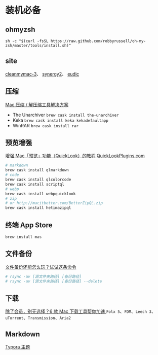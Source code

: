 # 装机必备

## ohmyzsh
```
sh -c "$(curl -fsSL https://raw.github.com/robbyrussell/oh-my-zsh/master/tools/install.sh)"
```

## site

[cleanmymac-3](https://macpaw.com/cleanmymac-3)、
[synergy2](https://symless.com/synergy/downloads/list/s2)、
[eudic](https://www.eudic.net/eudic/mac_dictionary.aspx)

## 压缩

[Mac 压缩 / 解压缩工具解决方案](https://sspai.com/post/46943)

* The Unarchiver `brew cask install the-unarchiver`
* Keka `brew cask install keka kekadefaultapp`
* WinRAR `brew cask install rar`

## 预览增强

[增强 Mac「预览」功能（QuickLook）的教程](https://sspai.com/31927)
[QuickLookPlugins.com](http://www.quicklookplugins.com/)
```bash
# markdown
brew cask install qlmarkdown
# code
brew cask install qlcolorcode
brew cask install scriptql
# webp
brew cask install webpquicklook
# zip 
# or http://macitbetter.com/BetterZipQL.zip
brew cask install hetimazipql
```

## 终端 App Store
```
brew install mas
```

## 文件备份
[文件备份还能怎么玩？试试这条命令](https://sspai.com/post/41967)
```bash
# rsync -av [源文件夹路径] [备份路径]
# rsync -av [源文件夹路径] [备份路径] --delete

```

## 下载

[除了会员，别无选择？6 款 Mac 下载工具帮你加速
](https://sspai.com/post/41174)
`Folx 5`、`FDM`、`Leech 3`、`uTorrent`、`Transmission`、`Aria2`

## Markdown
[Typora 主题](https://sspai.com/post/43873)

